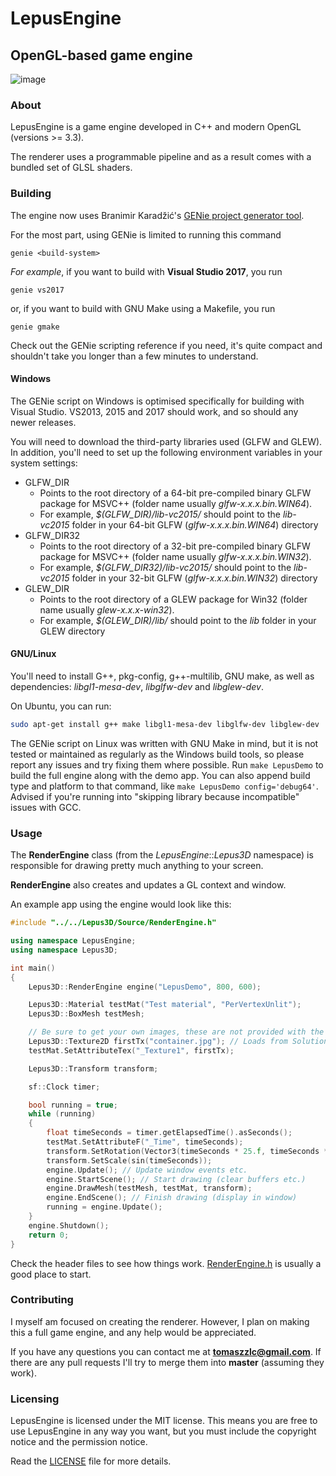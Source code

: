 # LepusEngine
## OpenGL-based game engine
![image](https://user-images.githubusercontent.com/4386963/203175017-1d7aa7d7-2614-49a1-82fb-0fbceff5353c.png)

### About
LepusEngine is a game engine developed in C++ and modern OpenGL (versions >= 3.3).

The renderer uses a programmable pipeline and as a result comes with a bundled set of GLSL shaders.

### Building
The engine now uses Branimir Karadžić's [GENie project generator tool](https://github.com/bkaradzic/GENie).

For the most part, using GENie is limited to running this command

```
genie <build-system>
```

_For example_, if you want to build with __Visual Studio 2017__, you run

```
genie vs2017
```

or, if you want to build with GNU Make using a Makefile, you run

```
genie gmake
```

Check out the GENie scripting reference if you need, it's quite compact and shouldn't take you longer than a few minutes to understand.

#### Windows
The GENie script on Windows is optimised specifically for building with Visual Studio. VS2013, 2015 and 2017 should work, and so should any newer releases.

You will need to download the third-party libraries used (GLFW and GLEW). In addition, you'll need to set up the following environment variables in your system settings:
* GLFW_DIR
	* Points to the root directory of a 64-bit pre-compiled binary GLFW package for MSVC++ (folder name usually *glfw-x.x.x.bin.WIN64*).
	* For example, *$(GLFW_DIR)/lib-vc2015/* should point to the *lib-vc2015* folder in your 64-bit GLFW (*glfw-x.x.x.bin.WIN64*) directory
* GLFW_DIR32
	* Points to the root directory of a 32-bit pre-compiled binary GLFW package for MSVC++ (folder name usually *glfw-x.x.x.bin.WIN32*).
	* For example, *$(GLFW_DIR32)/lib-vc2015/* should point to the *lib-vc2015* folder in your 32-bit GLFW (*glfw-x.x.x.bin.WIN32*) directory
* GLEW_DIR
	* Points to the root directory of a GLEW package for Win32 (folder name usually *glew-x.x.x-win32*).
	* For example, *$(GLEW_DIR)/lib/* should point to the *lib* folder in your GLEW directory

#### GNU/Linux
You'll need to install G++, pkg-config, g++-multilib, GNU make, as well as dependencies: *libgl1-mesa-dev*, *libglfw-dev* and *libglew-dev*.

On Ubuntu, you can run:

```bash
sudo apt-get install g++ make libgl1-mesa-dev libglfw-dev libglew-dev
```

The GENie script on Linux was written with GNU Make in mind, but it is not tested or maintained as regularly as the Windows build tools, so please report any issues and try fixing them where possible. Run ```make LepusDemo``` to build the full engine along with the demo app. You can also append build type and platform to that command, like ```make LepusDemo config='debug64'```. Advised if you're running into "skipping library because incompatible" issues with GCC.

### Usage
The __RenderEngine__ class (from the _LepusEngine_::_Lepus3D_ namespace) is responsible for drawing pretty much anything to your screen.

__RenderEngine__ also creates and updates a GL context and window.

An example app using the engine would look like this:

```c++
#include "../../Lepus3D/Source/RenderEngine.h"

using namespace LepusEngine;
using namespace Lepus3D;

int main()
{
	Lepus3D::RenderEngine engine("LepusDemo", 800, 600);

	Lepus3D::Material testMat("Test material", "PerVertexUnlit");
	Lepus3D::BoxMesh testMesh;

	// Be sure to get your own images, these are not provided with the Git repository
	Lepus3D::Texture2D firstTx("container.jpg"); // Loads from Solution/Content/
	testMat.SetAttributeTex("_Texture1", firstTx);

	Lepus3D::Transform transform;

	sf::Clock timer;

	bool running = true;
	while (running)
	{
		float timeSeconds = timer.getElapsedTime().asSeconds();
		testMat.SetAttributeF("_Time", timeSeconds);
		transform.SetRotation(Vector3(timeSeconds * 25.f, timeSeconds * 50.f, 0.f));
		transform.SetScale(sin(timeSeconds));
		engine.Update(); // Update window events etc.
		engine.StartScene(); // Start drawing (clear buffers etc.)
		engine.DrawMesh(testMesh, testMat, transform);
		engine.EndScene(); // Finish drawing (display in window)
		running = engine.Update();
	}
	engine.Shutdown();
	return 0;
}
```

Check the header files to see how things work. [RenderEngine.h](https://github.com/tomezpl/LepusEngine/blob/master/Lepus3D/Source/RenderEngine.h) is usually a good place to start.

### Contributing
I myself am focused on creating the renderer. However, I plan on making this a full game engine, and any help would be appreciated.

If you have any questions you can contact me at **tomaszzlc@gmail.com**. If there are any pull requests I'll try to merge them into **master** (assuming they work).

### Licensing
LepusEngine is licensed under the MIT license. This means you are free to use LepusEngine in any way you want, but you must include the copyright notice and the permission notice.

Read the [LICENSE](https://github.com/tomezpl/LepusEngine/blob/master/LICENSE) file for more details.

